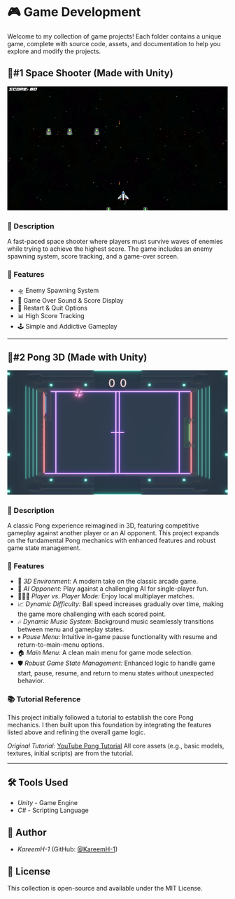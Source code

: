 # 🎮 Game Development

Welcome to my collection of game projects! Each folder contains a unique game, complete with source code, assets, and documentation to help you explore and modify the projects.

## 🌟#1 Space Shooter (Made with Unity)

![Game Screenshot](Unity/SpaceGame/images/Game.png)

### 📌 Description
A fast-paced space shooter where players must survive waves of enemies while trying to achieve the highest score. The game includes an enemy spawning system, score tracking, and a game-over screen.

### 🚀 Features
- 🛸 Enemy Spawning System
- 🎵 Game Over Sound & Score Display
- 🔄 Restart & Quit Options
- 📊 High Score Tracking
- 🕹 Simple and Addictive Gameplay

---

## 🌟#2 Pong 3D (Made with Unity)

![Game Screenshot](Unity/Pong3D/ScreenShots/Game.png) 

### 📌 Description
A classic Pong experience reimagined in 3D, featuring competitive gameplay against another player or an AI opponent. This project expands on the fundamental Pong mechanics with enhanced features and robust game state management.

### 🚀 Features
- 🧊 *3D Environment:* A modern take on the classic arcade game.
- 🤖 *AI Opponent:* Play against a challenging AI for single-player fun.
- 🧑‍🤝‍🧑 *Player vs. Player Mode:* Enjoy local multiplayer matches.
- 📈 *Dynamic Difficulty:* Ball speed increases gradually over time, making the game more challenging with each scored point.
- 🎶 *Dynamic Music System:* Background music seamlessly transitions between menu and gameplay states.
- ⏸ *Pause Menu:* Intuitive in-game pause functionality with resume and return-to-main-menu options.
- 🏠 *Main Menu:* A clean main menu for game mode selection.
- 🛡 *Robust Game State Management:* Enhanced logic to handle game start, pause, resume, and return to menu states without unexpected behavior.

### 📚 Tutorial Reference
This project initially followed a tutorial to establish the core Pong mechanics. I then built upon this foundation by integrating the features listed above and refining the overall game logic.

*Original Tutorial:* [YouTube Pong Tutorial](https://www.youtube.com/watch?v=b3xgCUlst88)
All core assets (e.g., basic models, textures, initial scripts) are from the tutorial.

---

## 🛠 Tools Used
- *Unity* - Game Engine
- *C#* - Scripting Language

## 👤 Author
- *KareemH-1* (GitHub: [@KareemH-1](https://github.com/KareemH-1))

## 📜 License
This collection is open-source and available under the MIT License.